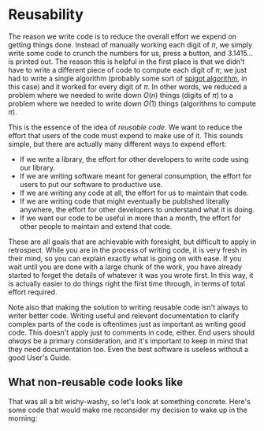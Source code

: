 # Reusability

The reason we write code is to reduce the overall effort we expend on getting things done.
Instead of manually working each digit of $\pi$, we simply write some code to crunch the numbers for us, press a button, and $3.1415 \dots$ is printed out.
The reason this is helpful in the first place is that we didn't have to write a different piece of code to compute each digit of $\pi$; we just had to write a single algorithm (probably some sort of [spigot algorithm](https://en.wikipedia.org/wiki/Spigot_algorithm), in this case) and it worked for every digit of $\pi$.
In other words, we reduced a problem where we needed to write down $O(n)$ things (digits of $\pi$) to a problem where we needed to write down $O(1)$ things (algorithms to compute $\pi$).

This is the essence of the idea of *reusable code*.
We want to reduce the effort that users of the code must expend to make use of it.
This sounds simple, but there are actually many different ways to expend effort:

- If we write a library, the effort for other developers to write code using our library.
- If we are writing software meant for general consumption, the effort for users to put our software to productive use.
- If we are writing any code at all, the effort for us to maintain that code.
- If we are writing code that might eventually be published literally anywhere, the effort for other developers to understand what it is doing.
- If we want our code to be useful in more than a month, the effort for other people to maintain and extend that code.

These are all goals that are achievable with foresight, but difficult to apply in retrospect.
While you are in the process of writing code, it is very fresh in their mind, so you can explain exactly what is going on with ease.
If you wait until you are done with a large chunk of the work, you have already started to forget the details of whatever it was you wrote first.
In this way, it is actually easier to do things right the first time through, in terms of total effort required.

Note also that making the solution to writing reusable code isn't always to writer better code.
Writing useful and relevant documentation to clarify complex parts of the code is oftentimes just as important as writing good code.
This doesn't apply just to comments in code, either.
End users should *always* be a primary consideration, and it's important to keep in mind that they need documentation too.
Even the best software is useless without a good User's Guide.

## What non-reusable code looks like

That was all a bit wishy-washy, so let's look at something concrete.
Here's some code that would make me reconsider my decision to wake up in the morning:
